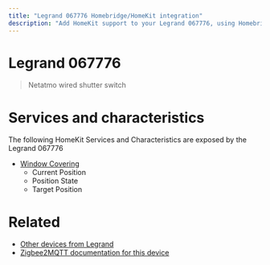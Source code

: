 ```yaml
---
title: "Legrand 067776 Homebridge/HomeKit integration"
description: "Add HomeKit support to your Legrand 067776, using Homebridge, Zigbee2MQTT and homebridge-z2m."
---
```

<!---
This file has been GENERATED using src/docgen/docgen.ts
DO NOT EDIT THIS FILE MANUALLY!
-->
# Legrand 067776
> Netatmo wired shutter switch


# Services and characteristics
The following HomeKit Services and Characteristics are exposed by
the Legrand 067776

* [Window Covering](../../cover.md)
  * Current Position
  * Position State
  * Target Position


# Related
* [Other devices from Legrand](../index.md#legrand)
* [Zigbee2MQTT documentation for this device](https://www.zigbee2mqtt.io/devices/067776.html)